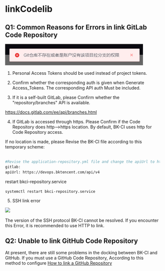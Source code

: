  # linkCodelib 

 ## Q1: Common Reasons for Errors in link GitLab Code Repository 

 ![](../../assets/repo_gitlab.png) 

 1. Personal Access Tokens should be used instead of project tokens. 

 2. Confirm whether the corresponding auth is given when Generate Access_Tokens.  The corresponding API auth Must be included. 

 3. If it is a self-built GitLab, please Confirm whether the "repository/branches" API is available. 

 https://docs.gitlab.com/ee/api/branches.html 

 4. If GitLab is accessed through https.  Please Confirm if the Code Repository does http-->https location.  By default, BK-CI uses http for Code Repository access. 

 If no location is made, please Revise the BK-CI file according to this temporary scheme: 

 ```bash vim /data/bkce/etc/ci/application-repository.yml 

 #Revise the application-repository.yml file and change the apiUrl to https #gitlab v4. 
 gitlab: 
 apiUrl: https://devops.bktencent.com/api/v4 
 ``` 

 restart bkci-repository.service 

 ```systemctl restart bkci-repository.service``` 



 5. SSH link error 

 ![](../../assets/QQscreenshot20221228181708.png) 

 The version of the SSH protocol BK-CI cannot be resolved.  If you encounter this Error, it is recommended to use HTTP to link. 


 ## Q2: Unable to link GitHub Code Repository 

 At present, there are still some problems in the docking between BK-CI and GItHub.  If you must use a GitHub Code Repository, According to this method to configure [How to link a GitHub Repository](bk.tencent.com/s-mart/community/question/3184?type=article) 